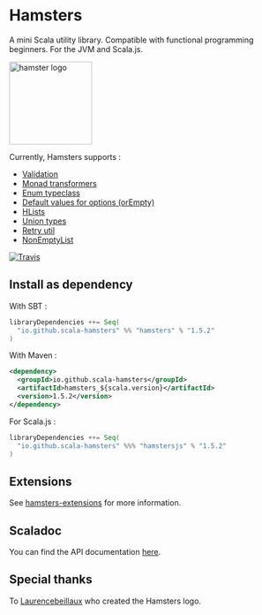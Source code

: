 # Hamsters

A mini Scala utility library. Compatible with functional programming beginners. For the JVM and Scala.js.

<img src="https://img4.hostingpics.net/pics/987051hamsters.jpg" alt="hamster logo" width="150px"/>

Currently, Hamsters supports :

 * [Validation](docs/validation.md)
 * [Monad transformers](docs/monad_tranformers.md) 
 * [Enum typeclass](docs/enums.md)
 * [Default values for options (orEmpty)](docs/default_values.md)
 * [HLists](docs/hlist.md)
 * [Union types](docs/union_types.md)
 * [Retry util](docs/retry.md)
 * [NonEmptyList](docs/nonemptylist.md)

[![Travis](https://travis-ci.org/scala-hamsters/hamsters.svg?branch=master)](https://travis-ci.org/scala-hamsters/hamsters)

## Install as dependency

With SBT :

```scala
libraryDependencies ++= Seq(
  "io.github.scala-hamsters" %% "hamsters" % "1.5.2"
)
```

With Maven :

```xml
<dependency>
  <groupId>io.github.scala-hamsters</groupId>
  <artifactId>hamsters_${scala.version}</artifactId>
  <version>1.5.2</version>
</dependency>
```

For Scala.js :

```scala
libraryDependencies ++= Seq(
  "io.github.scala-hamsters" %%% "hamstersjs" % "1.5.2"
)
```

## Extensions

See [hamsters-extensions](https://github.com/scala-hamsters/hamsters-extensions) for more information.

## Scaladoc

You can find the API documentation [here](http://scala-hamsters.github.io/hamsters/api).

## Special thanks

To [Laurencebeillaux](https://github.com/laurencebeillaux) who created the Hamsters logo.
